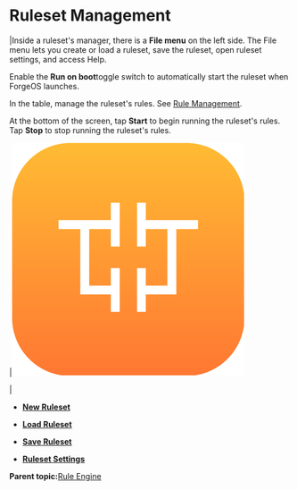 # Ruleset Management

|Inside a ruleset's manager, there is a **File menu** on the left side. The File menu lets you create or load a ruleset, save the ruleset, open ruleset settings, and access Help.

Enable the **Run on boot**toggle switch to automatically start the ruleset when ForgeOS launches.

In the table, manage the ruleset's rules. See [Rule Management](RuleManagement.md).

At the bottom of the screen, tap **Start** to begin running the ruleset's rules. Tap **Stop** to stop running the ruleset's rules.

|![](../Images/RuleEngine/RuleEngine-Icon.png)

|

-   **[New Ruleset](../RuleEngine/NewRuleset.md)**  

-   **[Load Ruleset](../RuleEngine/LoadRuleset.md)**  

-   **[Save Ruleset](../RuleEngine/SaveRuleset.md)**  

-   **[Ruleset Settings](../RuleEngine/RulesetSettings.md)**  


**Parent topic:**[Rule Engine](../RuleEngine/RuleEngineOverview.md)

